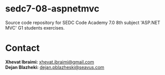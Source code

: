 # sedc7-08-aspnetmvc
Source code repository for SEDC Code Academy 7.0 8th subject 'ASP.NET MVC' G1 students exercises.

# Contact

**Xhevat Ibraimi:** <xhevat.ibraimi@gmail.com> <br/>
**Dejan Blazheki:** <dejan.pblazheski@seavus.com> <br/>

